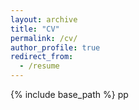 ```yaml
---
layout: archive
title: "CV"
permalink: /cv/
author_profile: true
redirect_from:
  - /resume
---
```


{% include base_path %}
pp
